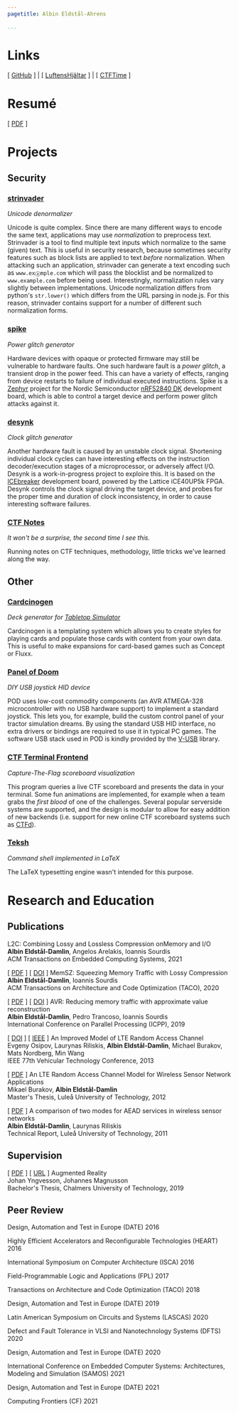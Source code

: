```yaml
---
pagetitle: Albin Eldstål-Ahrens

...
```



# Links
[ [GitHub](https://github.com/eldstal) ] |
[ [LuftensHjältar](https://luftenshjaltar.info) ] |
[ [CTFTime](https://ctftime.org/team/50600) ]

# Resumé
[ [PDF](/cv.pdf) ]

# Projects
## Security
### [strinvader](https://github.com/eldstal/strinvader)
_Unicode denormalizer_

Unicode is quite complex. Since there are many different ways to encode the same text,
applications may use _normalization_ to preprocess text. Strinvader is a tool to
find multiple text inputs which normalize to the same (given) text. This is useful in
security research, because sometimes security features such as block lists are applied
to text _before_ normalization. When attacking such an application, strinvader
can generate a text encoding such as `www.exⓐmple.com` which will pass the blocklist
and be normalized to `www.example.com` before being used. Interestingly, normalization
rules vary slightly between implementations. Unicode normalization differs from python's `str.lower()` which differs from the URL parsing in node.js. For this reason, strinvader contains support for a number of different such normalization forms.

### [spike](https://github.com/eldstal/spike)
_Power glitch generator_

Hardware devices with opaque or protected firmware may still be vulnerable to hardware
faults. One such hardware fault is a _power glitch_, a transient drop in the power feed.
This can have a variety of effects, ranging from device restarts to failure of individual
executed instructions. Spike is a [Zephyr](https://zephyrproject.org/) project for the
Nordic Semiconductor [nRF52840 DK](https://www.nordicsemi.com/Products/Development-hardware/nrf52840-dk)
development board, which is able to control a target device and perform power glitch
attacks against it.

### [desynk](https://github.com/eldstal/desynk)
_Clock glitch generator_

Another hardware fault is caused by an unstable clock signal. Shortening individual
clock cycles can have interesting effects on the instruction decoder/execution stages
of a microprocessor, or adversely affect I/O. Desynk is a work-in-progress project to
exploire this. It is based on the [ICEbreaker](https://1bitsquared.com/products/icebreaker)
development board, powered by the Lattice iCE40UP5k FPGA. Desynk controls the clock signal
driving the target device, and probes for the proper time and duration of clock inconsistency,
in order to cause interesting software failures.

### [CTF Notes](https://luftenshjaltar.gitbook.io/ctf/)
_It won't be a surprise, the second time I see this._

Running notes on CTF techniques, methodology, little tricks we've learned along the way.

## Other
### [Cardcinogen](https://github.com/eldstal/cardcinogen)

_Deck generator for [Tabletop Simulator](https://store.steampowered.com/app/286160/Tabletop_Simulator/)_

Cardcinogen is a templating system which allows you to create styles for playing cards and
populate those cards with content from your own data. This is useful to make expansions
for card-based games such as Concept or Fluxx.

### [Panel of Doom](https://github.com/eldstal/avr-pod)
_DIY USB joystick HID device_

POD uses low-cost commodity components (an AVR ATMEGA-328 microcontroller with no USB hardware support)
to implement a standard joystick. This lets you, for example, build the custom control
panel of your tractor simulation dreams. By using the standard USB HID interface, no
extra drivers or bindings are required to use it in typical PC games. The software USB
stack used in POD is kindly provided by the [V-USB](https://www.obdev.at/products/vusb/index.html)
library.

### [CTF Terminal Frontend](https://github.com/eldstal/CTF)
_Capture-The-Flag scoreboard visualization_

This program queries a live CTF scoreboard and presents the data in your terminal.
Some fun animations are implemented, for example when a team grabs the _first blood_
of one of the challenges. Several popular serverside systems are supported, and the
design is modular to allow for easy addition of new backends
(i.e. support for new online CTF scoreboard systems such as [CTFd](https://ctfd.io/)).


### [Teksh](https://github.com/eldstal/teksh)
_Command shell implemented in LaTeX_

The LaTeX typesetting engine wasn't intended for this purpose.


# Research and Education

## Publications


L2C: Combining Lossy and Lossless Compression onMemory and I/O\
**Albin Eldstål-Damlin**, Angelos Arelakis, Ioannis Sourdis\
ACM Transactions on Embedded Computing Systems, 2021


[ [PDF](https://research.chalmers.se/publication/521215/file/521215_Fulltext.pdf) ]
[ [DOI](https://doi.org/10.1145/3424668) ]
MemSZ: Squeezing Memory Traffic with Lossy Compression\
**Albin Eldstål-Damlin**, Ioannis Sourdis\
ACM Transactions on Architecture and Code Optimization (TACO), 2020


[ [PDF](https://research.chalmers.se/publication/512096/file/512096_Fulltext.pdf) ]
[ [DOI](https://doi.org/10.1145/3337821.3337824) ]
AVR: Reducing memory traffic with approximate value reconstruction\
**Albin Eldstål-Damlin**, Pedro Trancoso, Ioannis Sourdis\
International Conference on Parallel Processing (ICPP), 2019


[ [DOI](https://doi.org/10.1109/VTCSpring.2013.6691881) ]
[ [IEEE](https://ieeexplore.ieee.org/document/6691881) ]
An Improved Model of LTE Random Access Channel\
Evgeny Osipov, Laurynas Riliskis, **Albin Eldstål-Damlin**, Michael Burakov, Mats Nordberg, Min Wang\
IEEE 77th Vehicular Technology Conference, 2013


[ [PDF](https://ltu.diva-portal.org/smash/get/diva2:1029175/FULLTEXT02.pdf) ]
An LTE Random Access Channel Model for Wireless Sensor Network Applications\
Mikael Burakov, **Albin Eldstål-Damlin**\
Master's Thesis, Luleå University of Technology, 2012


[ [PDF](https://www.diva-portal.org/smash/get/diva2:1003393/FULLTEXT01.pdf) ]
A comparison of two modes for AEAD services in wireless sensor networks\
**Albin Eldstål-Damlin**, Laurynas Riliskis\
Technical Report, Luleå University of Technology, 2011



## Supervision

[ [PDF](https://odr.chalmers.se/bitstream/20.500.12380/300034/1/CSE%2019-09%20CPL%20Yngvesson%20Magnusson.pdf) ]
[ [URL](https://hdl.handle.net/20.500.12380/300034) ]
Augmented Reality\
Johan Yngvesson, Johannes Magnusson\
Bachelor's Thesis, Chalmers University of Technology, 2019



## Peer Review

Design, Automation and Test in Europe (DATE) 2016

Highly Efficient Accelerators and Reconfigurable Technologies (HEART) 2016

International Symposium on Computer Architecture (ISCA) 2016

Field-Programmable Logic and Applications (FPL) 2017

Transactions on Architecture and Code Optimization (TACO) 2018

Design, Automation and Test in Europe (DATE) 2019

Latin American Symposium on Circuits and Systems (LASCAS) 2020

Defect and Fault Tolerance in VLSI and Nanotechnology Systems (DFTS) 2020

Design, Automation and Test in Europe (DATE) 2020

International Conference on Embedded Computer Systems: Architectures, Modeling and Simulation (SAMOS) 2021

Design, Automation and Test in Europe (DATE) 2021

Computing Frontiers (CF) 2021





